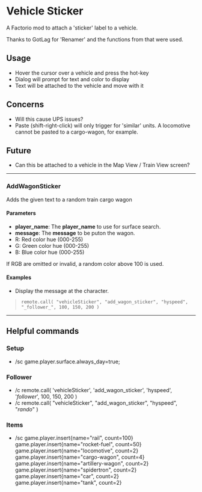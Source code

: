 # Vehicle Sticker

A Factorio mod to attach a 'sticker' label to a vehicle.

Thanks to GotLag for 'Renamer' and the functions from that were used.

## Usage

* Hover the cursor over a vehicle and press the hot-key
* Dialog will prompt for text and color to display
* Text will be attached to the vehicle and move with it

## Concerns

* Will this cause UPS issues?
* Paste (shift-right-click) will only trigger for 'similar' units.  A locomotive cannot be pasted to a cargo-wagon, for example.

## Future

* Can this be attached to a vehicle in the Map View / Train View screen?

--------------------------------------------------------------------------------

### **AddWagonSticker**

Adds the given text to a random train cargo wagon

#### Parameters

* **player_name**: The **player_name** to use for surface search.
* **message**:  The **message** to be puton the wagon.
* R: Red color hue (000-255)
* G: Green color hue (000-255)
* B: Blue color hue (000-255)

If RGB are omitted or invalid, a random color above 100 is used.

#### Examples

* Display the message at the character.

> `remote.call( "vehicleSticker", "add_wagon_sticker", "hyspeed", "_follower_", 100, 150, 200 )`

--------------------------------------------------------------------------------

## Helpful commands

### Setup

* /sc game.player.surface.always_day=true;

### Follower

* /c remote.call( 'vehicleSticker', 'add_wagon_sticker', 'hyspeed', '_follower_', 100, 150, 200 )
* /c remote.call( "vehicleSticker", "add_wagon_sticker", "hyspeed", "_rando_" )

### Items

* /sc game.player.insert{name="rail",            count=100}
      game.player.insert{name="rocket-fuel",     count=50}
      game.player.insert{name="locomotive",      count=2}
      game.player.insert{name="cargo-wagon",     count=4}
      game.player.insert{name="artillery-wagon", count=2}
      game.player.insert{name="spidertron",      count=2}
      game.player.insert{name="car",             count=2}
      game.player.insert{name="tank",            count=2}
